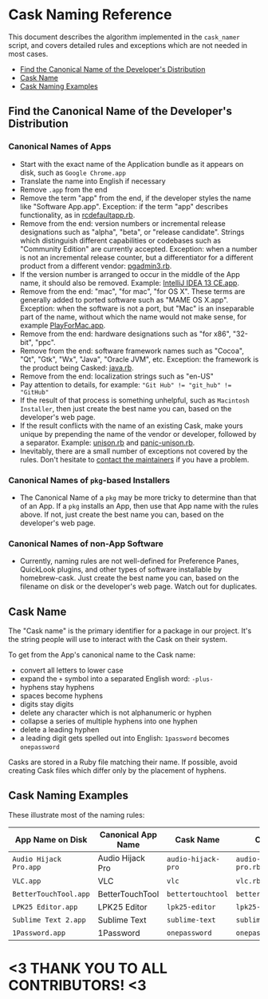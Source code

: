 # Cask Naming Reference

This document describes the algorithm implemented in the `cask_namer`
script, and covers detailed rules and exceptions which are not needed in
most cases.

 * [Find the Canonical Name of the Developer's Distribution](#find-the-canonical-name-of-the-developers-distribution)
 * [Cask Name](#cask-name)
 * [Cask Naming Examples](#cask-naming-examples)

## Find the Canonical Name of the Developer's Distribution

### Canonical Names of Apps

  * Start with the exact name of the Application bundle as it appears on disk,
    such as `Google Chrome.app`
  * Translate the name into English if necessary
  * Remove `.app` from the end
  * Remove the term "app" from the end, if the developer styles the name like
    "Software App.app".  Exception: if the term "app" describes functionality,
    as in [rcdefaultapp.rb](../Casks/rcdefaultapp.rb).
  * Remove from the end: version numbers or incremental release designations such
    as "alpha", "beta", or "release candidate".  Strings which distinguish different
    capabilities or codebases such as "Community Edition" are currently accepted.
    Exception: when a number is not an incremental release counter, but a
    differentiator for a different product from a different vendor: [pgadmin3.rb](../Casks/pgadmin3.rb).
  * If the version number is arranged to occur in the middle of the App name,
    it should also be removed.  Example: [IntelliJ IDEA 13 CE.app](../Casks/intellij-idea-ce.rb).
  * Remove from the end: "mac", "for mac", "for OS X".  These terms are generally
    added to ported software such as "MAME OS X.app".  Exception: when the software
    is not a port, but "Mac" is an inseparable part of the name, without which the
    name would not make sense, for example [PlayForMac.app](../Casks/playformac.rb).
  * Remove from the end: hardware designations such as "for x86", "32-bit", "ppc".
  * Remove from the end: software framework names such as "Cocoa", "Qt", "Gtk", "Wx", "Java", "Oracle JVM", etc.
    Exception: the framework is the product being Casked: [java.rb](../Casks/java.rb).
  * Remove from the end: localization strings such as "en-US"
  * Pay attention to details, for example: `"Git Hub" != "git_hub" != "GitHub"`
  * If the result of that process is something unhelpful, such as `Macintosh Installer`,
    then just create the best name you can, based on the developer's web page.
  * If the result conflicts with the name of an existing Cask, make yours unique
    by prepending the name of the vendor or developer, followed by a separator.
    Example: [unison.rb](../Casks/unison.rb) and [panic-unison.rb](../Casks/panic-unison.rb).
  * Inevitably, there are a small number of exceptions not covered by the rules.
    Don't hesitate to [contact the maintainers](../../../issues) if you have a problem.

### Canonical Names of `pkg`-based Installers

  * The Canonical Name of a `pkg` may be more tricky to determine than that
    of an App.  If a `pkg` installs an App, then use that App name with the
    rules above.  If not, just create the best name you can, based on the
    developer's web page.

### Canonical Names of non-App Software

  * Currently, naming rules are not well-defined for Preference Panes,
    QuickLook plugins, and other types of software installable by
    homebrew-cask.  Just create the best name you can, based on the filename
    on disk or the developer's web page.  Watch out for duplicates.


## Cask Name

The "Cask name" is the primary identifier for a package in our project. It's
the string people will use to interact with the Cask on their system.

To get from the App's canonical name to the Cask name:

  * convert all letters to lower case
  * expand the `+` symbol into a separated English word: `-plus-`
  * hyphens stay hyphens
  * spaces become hyphens
  * digits stay digits
  * delete any character which is not alphanumeric or hyphen
  * collapse a series of multiple hyphens into one hyphen
  * delete a leading hyphen
  * a leading digit gets spelled out into English: `1password` becomes `onepassword`

Casks are stored in a Ruby file matching their name.  If possible, avoid creating
Cask files which differ only by the placement of hyphens.


## Cask Naming Examples

These illustrate most of the naming rules:

App Name on Disk       | Canonical App Name | Cask Name          | Cask File
-----------------------|--------------------|--------------------|----------------------
`Audio Hijack Pro.app` | Audio Hijack Pro   | `audio-hijack-pro` | `audio-hijack-pro.rb`
`VLC.app`              | VLC                | `vlc`              | `vlc.rb`
`BetterTouchTool.app`  | BetterTouchTool    | `bettertouchtool`  | `bettertouchtool.rb`
`LPK25 Editor.app`     | LPK25 Editor       | `lpk25-editor`     | `lpk25-editor.rb`
`Sublime Text 2.app`   | Sublime Text       | `sublime-text`     | `sublime-text.rb`
`1Password.app`        | 1Password          | `onepassword`      | `onepassword.rb`


# <3 THANK YOU TO ALL CONTRIBUTORS! <3
